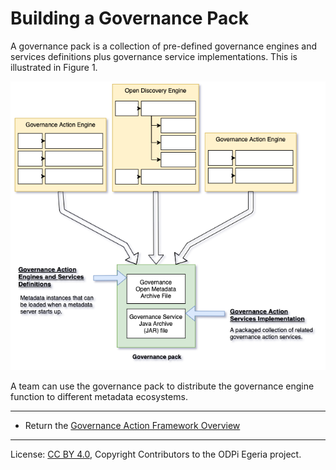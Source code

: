 <!-- SPDX-License-Identifier: CC-BY-4.0 -->
<!-- Copyright Contributors to the ODPi Egeria project. -->

# Building a Governance Pack

A governance pack is a collection of pre-defined governance engines
and services definitions plus governance service implementations.
This is illustrated in Figure 1.


![Figure 1](governance-pack.png)


A team can use the governance pack to distribute the governance engine function
to different metadata ecosystems.

----
* Return the [Governance Action Framework Overview](..)


----
License: [CC BY 4.0](https://creativecommons.org/licenses/by/4.0/),
Copyright Contributors to the ODPi Egeria project.